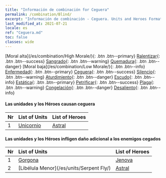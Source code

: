 ```yaml
---
title: "Información de combinación for Ceguera"
permalink: /combination/Blind/
excerpt: "Información de combinación - Ceguera. Units and Heroes Formation."
last_modified_at: 2021-07-21
locale: es
ref: "Ceguera.md"
toc: false
classes: wide
---
```


  [Moral alta](/es/combination/High Morale/){: .btn .btn--primary} [Ralentizar](/es/combination/Slow/){: .btn .btn--success} [Sangrado](/es/combination/Bleeding/){: .btn .btn--warning} [Quemadura](/es/combination/Burning/){: .btn .btn--danger} [Moral baja](/es/combination/Low Morale/){: .btn .btn--info} [Enfermedad](/es/combination/Disease/){: .btn .btn--primary} [Ceguera](/es/combination/Blind/){: .btn .btn--success} [Silencio](/es/combination/Silence/){: .btn .btn--warning} [Aturdimiento](/es/combination/Stun/){: .btn .btn--danger} [Escudo](/es/combination/Shield/){: .btn .btn--info} [Estática](/es/combination/Static/){: .btn .btn--primary} [Petrificar](/es/combination/Petrify/){: .btn .btn--success} [Plaga](/es/combination/Plague/){: .btn .btn--warning} [Congelación](/es/combination/Freeze/){: .btn .btn--danger} [Desaliento](/es/combination/Deterrence/){: .btn .btn--info} 


#### Las unidades y los Héroes causan ceguera

  | Nr |  List of Units  | List of Heroes | 
  |:---|:----------------|:---------------| 
  | 1 | [Unicornio](/es/units/Unicorn/) | [Astral](/es/heroes/Astral/) |


#### Las unidades y los Héroes infligen daño adicional a los enemigos cegados

  | Nr |  List of Units  | List of Heroes | 
  |:---|:----------------|:---------------| 
  | 1 | [Gorgona](/es/units/Gorgon/) | [Jenova](/es/heroes/Jenova/) |
  | 2 | [Libélula Menor](/es/units/Serpent Fly/) | [Astral](/es/heroes/Astral/) |
